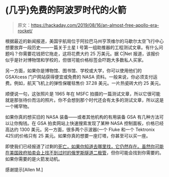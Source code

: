 # (几乎)免费的阿波罗时代的火箭

> 原文：<https://hackaday.com/2019/08/16/an-almost-free-apollo-era-rocket/>

根据最近的新闻报道，美国宇航局位于阿拉巴马州亨茨维尔的马歇尔太空飞行中心想要放弃一段历史——一篇关于土星 I 号第一组助推器的工程测试文章。有什么问题吗？你需要花钱把它拖走，这将花费大约 25 万美元。据 C|Net 报道，该报价似乎是针对博物馆和学校的，但很可能价格标签会吓跑大多数私人买家。

另一方面，如果你是博物馆、图书馆、学校或大学，你可以使用他们的 GSAXcess 门户网站获得便宜或免费的 NASA 资料。一般来说，你必须支付运费。例如，航天飞机上的弹性保暖毯售价 37.28 美元。一片热瓷砖大约 25 美元。

顺便说一句，这张照片是 1965 年在 MSFC 拍摄的一篇测试文章，所以它很可能就是那张待价而沽的照片。你不会想到那个时代还会有太多的测试文章，所以这是一个稀罕物。

如果你真的想买旧的 NASA 装备——或者其他机构的有用装备 GSA 有几种方法可以让你掏钱。在 GSA 拍卖网站上快速搜索发现了某种 NASA 控制面板，价格已经高达约 1300 美元。另一方面，很多两个示波器(一个 Fluke 和一个 Tektronix 425)的价格只有 25 美元。如果你真的想要一座灯塔，你甚至可以买一座。

即使我们已经报道了过剩的[死亡，如果你知道去哪里找，它仍然存在。虽然你可能在美国政府拍卖会上找不到](https://hackaday.com/2015/12/07/the-death-of-surplus/)[过时的俄罗斯隧道二极管](https://hackaday.com/2019/05/16/fun-with-negative-resistance-ii-unobtanium-russian-tunnel-diodes/)，但你可能会找到你需要的。如果你需要的是火箭发动机。

感谢提示[Allen M.]